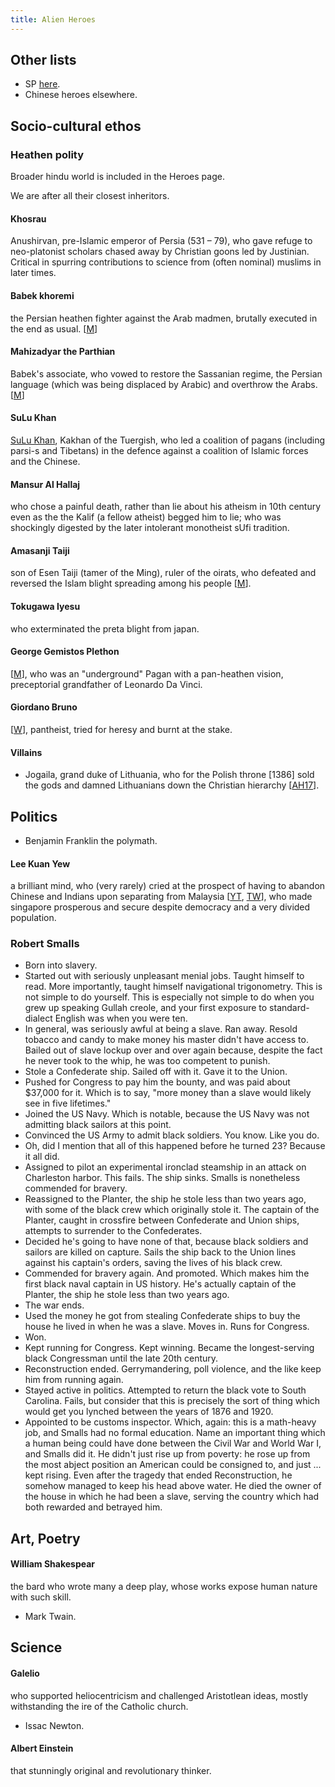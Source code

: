 ```yaml
---
title: Alien Heroes
---
```


## Other lists

- SP [here](https://twitter.com/Rjrasva/status/877839974669860865).
- Chinese heroes elsewhere.

## Socio-cultural ethos

### Heathen polity

Broader hindu world is included in the Heroes page.

We are after all their closest inheritors.  

#### Khosrau
Anushirvan, pre-Islamic emperor of Persia (531 – 79), who gave refuge to neo-platonist scholars chased away by Christian goons led by Justinian. Critical in spurring contributions to science from (often nominal) muslims in later times.
#### Babek khoremi
the Persian heathen fighter against the Arab madmen, brutally executed in the end as usual. \[[M](http://manasataramgini.wordpress.com/2007/07/15/babek-khoremi-and-mahizadyar/)\]
#### Mahizadyar the Parthian
Babek's associate, who vowed to restore the Sassanian regime, the Persian language (which was being displaced by Arabic) and overthrow the Arabs. \[[M](http://manasataramgini.wordpress.com/2007/07/15/babek-khoremi-and-mahizadyar/)\]
#### SuLu Khan
[SuLu Khan](http://manasataramgini.wordpress.com/2006/03/04/su-lu-khans-heroic-struggle-against-the-army-of-islam/), Kakhan of the Tuergish, who led a coalition of pagans (including parsi-s and Tibetans) in the defence against a coalition of Islamic forces and the Chinese.  

#### Mansur Al Hallaj
who chose a  painful death, rather than lie about his atheism in 10th century even as the the Kalif (a fellow atheist) begged him to lie; who was shockingly digested by the later intolerant monotheist sUfi tradition.
#### Amasanji Taiji
son of Esen Taiji (tamer of the Ming), ruler of the oirats, who defeated and reversed the Islam blight spreading among his people \[[M](https://manasataramgini.wordpress.com/2015/01/21/some-notes-on-the-rise-of-oirat-power-and-the-jangar-tuuli/)\].
#### Tokugawa Iyesu
who exterminated the preta blight from japan.
#### George Gemistos Plethon
\[[M](http://manasataramgini.wordpress.com/2013/02/10/the-end-of-the-heathens/)\], who was an "underground" Pagan with a pan-heathen vision, preceptorial grandfather of Leonardo Da Vinci.  

#### Giordano Bruno
\[[W](https://en.wikipedia.org/wiki/Giordano_Bruno)\], pantheist, tried for heresy and burnt at the stake.

#### Villains

- Jogaila, grand duke of Lithuania, who for the Polish throne \[1386\] sold the gods and damned Lithuanians down the Christian hierarchy \[[AH17](https://arithharger.wordpress.com/2017/05/06/the-last-european-pagans-part-ii-resistance/)\].

## Politics

- Benjamin Franklin the polymath.
#### Lee Kuan Yew
a brilliant mind, who (very rarely) cried at the prospect of having to abandon Chinese and Indians upon separating from Malaysia \[[YT](https://www.youtube.com/watch?v=41ND3U_9HgQ), [TW](https://twitter.com/Rjrasva/status/873646954336727043)\], who made singapore prosperous and secure despite democracy and a very divided population.

### Robert Smalls

- Born into slavery.   
- Started out with seriously unpleasant menial jobs. Taught himself to read. More importantly, taught himself navigational trigonometry. This is not simple to do yourself. This is especially not simple to do when you grew up speaking Gullah creole, and your first exposure to standard-dialect English was when you were ten.   
- In general, was seriously awful at being a slave. Ran away. Resold tobacco and candy to make money his master didn't have access to. Bailed out of slave lockup over and over again because, despite the fact he never took to the whip, he was too competent to punish.  
- Stole a Confederate ship. Sailed off with it. Gave it to the Union.  
- Pushed for Congress to pay him the bounty, and was paid about $37,000 for it. Which is to say, "more money than a slave would likely see in five lifetimes."   
- Joined the US Navy. Which is notable, because the US Navy was not admitting black sailors at this point.   
- Convinced the US Army to admit black soldiers. You know. Like you do.  
- Oh, did I mention that all of this happened before he turned 23? Because it all did.  
- Assigned to pilot an experimental ironclad steamship in an attack on Charleston harbor. This fails. The ship sinks. Smalls is nonetheless commended for bravery.  
- Reassigned to the Planter, the ship he stole less than two years ago, with some of the black crew which originally stole it. The captain of the Planter, caught in crossfire between Confederate and Union ships, attempts to surrender to the Confederates.  
- Decided he's going to have none of that, because black soldiers and sailors are killed on capture. Sails the ship back to the Union lines against his captain's orders, saving the lives of his black crew.   
- Commended for bravery again. And promoted. Which makes him the first black naval captain in US history. He's actually captain of the Planter, the ship he stole less than two years ago.   
- The war ends.  
- Used the money he got from stealing Confederate ships to buy the house he lived in when he was a slave. Moves in. Runs for Congress.  
- Won.  
- Kept running for Congress. Kept winning. Became the longest-serving black Congressman until the late 20th century.   
- Reconstruction ended. Gerrymandering, poll violence, and the like keep him from running again.  
- Stayed active in politics. Attempted to return the black vote to South Carolina. Fails, but consider that this is precisely the sort of thing which would get you lynched between the years of 1876 and 1920.  
- Appointed to be customs inspector. Which, again: this is a math-heavy job, and Smalls had no formal education.   Name an important thing which a human being could have done between the Civil War and World War I, and Smalls did it. He didn't just rise up from poverty: he rose up from the most abject position an American could be consigned to, and just ... kept rising. Even after the tragedy that ended Reconstruction, he somehow managed to keep his head above water.   He died the owner of the house in which he had been a slave, serving the country which had both rewarded and betrayed him.


## Art, Poetry

#### William Shakespear
the bard who wrote many a deep play, whose works expose human nature with such skill.
- Mark Twain.

## Science

#### Galelio
who supported heliocentricism and challenged Aristotlean ideas, mostly withstanding the ire of the Catholic church.
- Issac Newton.
#### Albert Einstein
that stunningly original and revolutionary thinker.
